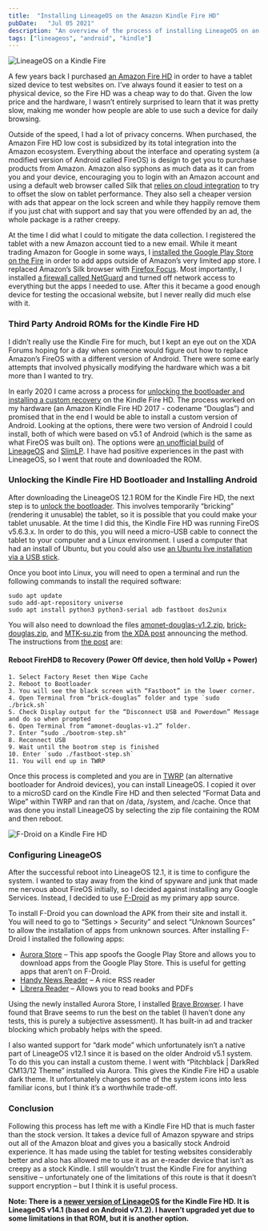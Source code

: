 ```yaml
---
title:  "Installing LineageOS on the Amazon Kindle Fire HD"
pubDate:   "Jul 05 2021"
description: "An overview of the process of installing LineageOS on an Amazon Kindle Fire HD (2017)."
tags: ["lineageos", "android", "kindle"]
---
```


![LineageOS on a Kindle Fire](/images/lineageos-douglas.png)

A few years back I purchased [an Amazon Fire HD](https://foundation.mozilla.org/en/privacynotincluded/amazon-fire-hd-tablets/) in order to have a tablet sized device to test websites on. I’ve always found it easier to test on a physical device, so the Fire HD was a cheap way to do that. Given the low price and the hardware, I wasn’t entirely surprised to learn that it was pretty slow, making me wonder how people are able to use such a device for daily browsing. 

Outside of the speed, I had a lot of privacy concerns. When purchased, the Amazon Fire HD low cost is subsidized by its total integration into the Amazon ecosystem. Everything about the interface and operating system (a modified version of Android called FireOS) is design to get you to purchase products from Amazon. Amazon also syphons as much data as it can from you and your device, encouraging you to login with an Amazon account and using a default web browser called Silk that [relies on cloud integration](https://searchsecurity.techtarget.com/tip/Examining-Kindle-Fire-security-Silk-browser-security-in-the-enterprise) to try to offset the slow on tablet performance. They also sell a cheaper version with ads that appear on the lock screen and while they happily remove them if you just chat with support and say that you were offended by an ad, the whole package is a rather creepy.

At the time I did what I could to mitigate the data collection. I registered the tablet with a new Amazon account tied to a new email. While it meant trading Amazon for Google in some ways, I [installed the Google Play Store on the Fire](https://www.androidpolice.com/2020/12/25/install-play-store-amazon-fire-tablet/) in order to add apps outside of Amazon’s very limited app store. I replaced Amazon’s Silk browser with [Firefox Focus](https://support.mozilla.org/en-US/kb/focus). Most importantly, I installed [a firewall called NetGuard](https://netguard.me/) and turned off network access to everything but the apps I needed to use. After this it became a good enough device for testing the occasional website, but I never really did much else with it.

### Third Party Android ROMs for the Kindle Fire HD

I didn’t really use the Kindle Fire for much, but I kept an eye out on the XDA Forums hoping for a day when someone would figure out how to replace Amazon’s FireOS with a different version of Android. There were some early attempts that involved physically modifying the hardware which was a bit more than I wanted to try. 

In early 2020 I came across a process for [unlocking the bootloader and installing a custom recovery](https://forum.xda-developers.com/t/unlock-root-twrp-unbrick-fire-hd-8-2017-douglas.3962846/) on the Kindle Fire HD. The process worked on my hardware (an Amazon Kindle Fire HD 2017 - codename “Douglas”) and promised that in the end I would be able to install a custom version of Android. Looking at the options, there were two version of Android I could install, both of which were based on v5.1 of Android (which is the same as what FireOS was built on). The options were [an unofficial build](https://forum.xda-developers.com/t/rom-unlocked-douglas-lineage-12-1-5-sep-2020.3967537/) of [LineageOS](https://lineageos.org/) and [SlimLP](https://forum.xda-developers.com/t/rom-unlocked-douglas-slimlp-10-jan-2020.3996003/). I have had positive experiences in the past with LineageOS, so I went that route and downloaded the ROM. 

### Unlocking the Kindle Fire HD Bootloader and Installing Android

After downloading the LineageOS 12.1 ROM for the Kindle Fire HD, the next step is to [unlock the bootloader](https://forum.xda-developers.com/t/unlock-root-twrp-unbrick-fire-hd-8-2017-douglas.3962846/). This involves temporarily “bricking” (rendering it unusable) the tablet, so it is possible that you could make your tablet unusable. At the time I did this, the Kindle Fire HD was running FireOS v5.6.3.x. In order to do this, you will need a micro-USB cable to connect the tablet to your computer and a Linux environment. I used a computer that had an install of Ubuntu, but you could also use [an Ubuntu live installation via a USB stick](https://ubuntu.com/tutorials/try-ubuntu-before-you-install#1-getting-started).

Once you boot into Linux, you will need to open a terminal and run the following commands to install the required software:

```shellsession
sudo apt update
sudo add-apt-repository universe
sudo apt install python3 python3-serial adb fastboot dos2unix
```

You will also need to download the files [amonet-douglas-v1.2.zip](https://forum.xda-developers.com/attachments/amonet-douglas-v1-2-zip.4845269/), [brick-douglas.zip](https://forum.xda-developers.com/attachments/brick-douglas-zip.4825253/), and [MTK-su.zip](https://forum.xda-developers.com/t/rapid-temporary-root-for-hd-8-hd-10.3904595/) from [the XDA post](https://forum.xda-developers.com/t/unlock-root-twrp-unbrick-fire-hd-8-2017-douglas.3962846/) announcing the method. The instructions from [the post](https://forum.xda-developers.com/t/unlock-root-twrp-unbrick-fire-hd-8-2017-douglas.3962846/page-32#post-84047455) are:

#### Reboot FireHD8 to Recovery (Power Off device, then hold VolUp + Power)

    1. Select Factory Reset then Wipe Cache
    2. Reboot to Bootloader
    3. You will see the black screen with “Fastboot” in the lower corner.
    4. Open Terminal from “brick-douglas” folder and type `sudo ./brick.sh` 
    5. Check Display output for the “Disconnect USB and Powerdown” Message and do so when prompted
    6. Open Terminal from “amonet-douglas-v1.2” folder.
    7. Enter “sudo ./bootrom-step.sh"
    8. Reconnect USB
    9. Wait until the bootrom step is finished
    10. Enter `sudo ./fastboot-step.sh`
    11. You will end up in TWRP 

Once this process is completed and you are in [TWRP](https://twrp.me/) (an alternative bootloader for Android devices), you can install LineageOS. I copied it over to a microSD card on the Kindle Fire HD and then selected “Format Data and Wipe” within TWRP and ran that on /data, /system, and /cache. Once that was done you install LineageOS by selecting the zip file containing the ROM and then reboot.

![F-Droid on a Kindle Fire HD](/images/lineageos-fdroid.png)

### Configuring LineageOS

After the successful reboot into LineageOS 12.1, it is time to configure the system. I wanted to stay away from the kind of spyware and junk that made me nervous about FireOS initially, so I decided against installing any Google Services. Instead, I decided to use [F-Droid](https://f-droid.org/) as my primary app source. 

To install F-Droid you can download the APK from their site and install it. You will need to go to “Settings > Security” and select “Unknown Sources” to allow the installation of apps from unknown sources. After installing F-Droid I installed the following apps:

* [Aurora Store](https://f-droid.org/en/packages/com.aurora.store/) – This app spoofs the Google Play Store and allows you to download apps from the Google Play Store. This is useful for getting apps that aren’t on F-Droid.
* [Handy News Reader](https://f-droid.org/en/packages/ru.yanus171.feedexfork/) – A nice RSS reader
* [Librera Reader](https://f-droid.org/en/packages/com.foobnix.pro.pdf.reader/) – Allows you to read books and PDFs

Using the newly installed Aurora Store, I installed [Brave Browser](https://brave.com/). I have found that Brave seems to run the best on the tablet (I haven’t done any tests, this is purely a subjective assessment). It has built-in ad and tracker blocking which probably helps with the speed.

I also wanted support for “dark mode” which unfortunately isn’t a native part of LineageOS v12.1 since it is based on the older Android v5.1 system. To do this you can install a custom theme. I went with “Pitchblack | DarkRed CM13/12 Theme” installed via Aurora. This gives the Kindle Fire HD a usable dark theme. It unfortunately changes some of the system icons into less familiar icons, but I think it’s a worthwhile trade-off.

### Conclusion

Following this process has left me with a Kindle Fire HD that is much faster than the stock version. It takes a device full of Amazon spyware and strips out all of the Amazon bloat and gives you a basically stock Android experience. It has made using the tablet for testing websites considerably better and also has allowed me to use it as an e-reader device that isn’t as creepy as a stock Kindle. I still wouldn’t trust the Kindle Fire for anything sensitive – unfortunately one of the limitations of this route is that it doesn’t support encryption – but I think it is useful process. 

**Note: There is a [newer version of LineageOS](https://forum.xda-developers.com/t/rom-unlocked-douglas-otas-lineage-14-1-30-jan-2021.4195349/) for the Kindle Fire HD. It is LineageOS v14.1 (based on Android v7.1.2). I haven’t upgraded yet due to some limitations in that ROM, but it is another option.**
